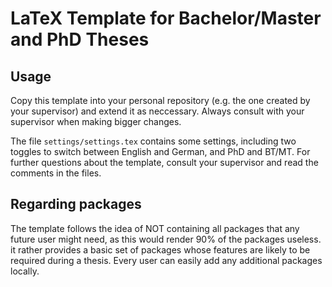 # LaTeX Template for Bachelor/Master and PhD Theses

## Usage

Copy this template into your personal repository (e.g. the one created by your supervisor) and extend it as neccessary. Always consult with your supervisor when making bigger changes.

The file `settings/settings.tex` contains some settings, including two toggles to switch between English and German, and PhD and BT/MT. For further questions about the template, consult your supervisor and read the comments in the files.

## Regarding packages

The template follows the idea of NOT containing all packages that any future user might need, as this would render 90% of the packages useless.
it rather provides a basic set of packages whose features are likely to be required during a thesis. Every user can easily add any additional packages locally.
